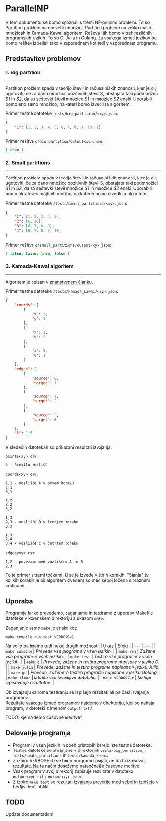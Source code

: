 # ParallelNP

V tem dokumentu se bomo spoznali s tremi NP-polnimi problemi. To so Partition problem na eni veliki množici, Partition problem na veliko malih množicah in Kamada-Kawai algoritem. Reševali jih bomo v treh različnih programskih jezikih. To so C, Julia in Golang. Za vsakega izmed jezikov pa bomo rešitev izpeljali tako v zaporednem kot tudi v vzporednem programu.



## Predstavitev problemov


### 1. Big partition
---
Partition problem spada v teorijo števil in računalniških znanosti, kjer je cilj ugotoviti, če za dano množico pozitivnih števil S, obstajata taki podmnožici _S1_ in _S2_, da so seštevki števil množice _S1_ in množice _S2_ enaki.
Uporabili bomo eno samo množico, na kateri bomo izvedli ta algoritem.

Primer testne datoteke `tests/big_partition/<xy>.json`:
```json
{
    "1": [1, 2, 3, 4, 5, 6, 7, 8, 9, 10, 1]
}
```

Primer rešitve `c/big_partition/output<xy>.json`:
```json
[ true ]
```

### 2. Small partitions
---
Partition problem spada v teorijo števil in računalniških znanosti, kjer je cilj ugotoviti, če za dano množico pozitivnih števil S, obstajata taki podmnožici _S1_ in _S2_, da so seštevki števil množice _S1_ in množice _S2_ enaki.
Uporabili bomo hkrati več majhnih množic, na katerih bomo izvedli ta algoritem.

Primer testne datoteke `/tests/small_partitions/<xy>.json`:
```json
{
    "1": [1, 2, 3, 4, 5],
    "2": [6, 10],
    "3": [6, 7, 8, 9],
    "4": [6, 7, 8, 9, 10]
}
```
Primer rešitve `c/small_partitions/output<xy>.json`:
```json
[ false, false, true, false ]
```

### 3. Kamada-Kawai algoritem
---
Algoritem je opisan v [znanstvenem članku](./docs/document.pdf).

Primer testne datoteke `/tests/kamada_kawai/<xy>.json`:
```json
{
    "coords": [
        {
            "x": 1,
            "y": 1
        },
        {
            "x": 1,
            "y": 2
        },
        {
            "x": 3,
            "y": 1
        }
    ],
    "edges": [
        {
            "source": 0,
            "target": 1
        },
        {
            "source": 1,
            "target": 2
        },
        {
            "source": 2,
            "target": 0
        }
    ],
    "k": 1.5
}
```

V sledečih datotekah so prikazani rezultati izvajanja:

`points<xy>.csv`
```
3 - število vozlišč
```

`coords<xy>.csv`:
```
1,1 - vozlišče A v prvem koraku
2,1 
3,1

1,2
2,2
3,2

1,3
2,3 - vozlišče B v tretjem koraku
3,3

1,4
2,4
3,4 - vozlišče C v četrtem koraku
```

`edges<xy>.csv`:
```
1,2 - povezava med vozliščem A in B
2,3
```

To je primer s tremi točkami, ki se je izvede v štirih korakih. "Stanja" (v kolikih korakih je bil algoritem izveden) so med seboj ločena s praznimi vrsticami.

## Uporaba
Programje lahko prevedemo, zaganjamo in testiramo z uporabo Makefile datoteke v korenskem direktoriju z ukazom `make`.

Zaganjanje samo `make` je enako kot:
```make
make compile run test VERBOSE=1
```

Na voljo pa imamo tudi nekaj drugih možnosti:
| Ukaz | Efekt |
| --- | --- |
| `make compile` | _Prevede vse programe v vseh jezikih._ |
| `make run` | _Zažene vse programe v vseh jezikih._ |
| `make test` | _Testira vse programe v vseh jezikih._ |
| `make c` | _Prevede, zažene in testira programe napisane v jeziku C._ |
| `make julia` | _Prevede, zažene in testira programe napisane v jeziku Julia._ |
| `make go` | _Prevede, zažene in testira programe napisane v jeziku Golang._ |
| `make clean` | _Izbriše vse izvedljive datoteke._ |
| `make VERBOSE=0` | _Izklopi izpisovanje rezultatov._ |

Ob izvajanju oziroma testiranju se izpišejo rezultati ali pa časi izvajanja programov.\
Rezultate vsakega izmed programov najdemo v direktoriju, kjer se nahaja program, v datoteki z imenom `output.txt`.\

TODO: kje najdemo časovne meritve?

## Delovanje programja
- Programi v vseh jezikih in obeh pristopih berejo iste testne datoteke.
- Testne datoteke so shranjene v direktorijih `tests/big_partition`, `tests/small_partitions` in `tests/kamada_kawai`.
- Z izbiro VERBOSE=0 se bodo programi izvajali, ne da bi izpisovali rezultate. Na ta način dosežemo natančnejše časovne meritve.
- Vsak program v svoj direktorij zapisuje rezultate v datoteko `output<xy>.txt` / `output<xy>.json`.
- Z izbiro `make test` se rezultati izvajanja preverijo med seboj in izpišejo v berljivi `html` obliki.

## TODO
Update documentation!